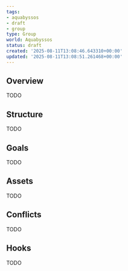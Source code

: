 ```yaml
---
tags:
- aquabyssos
- draft
- group
type: Group
world: Aquabyssos
status: draft
created: '2025-08-11T13:08:46.643310+00:00'
updated: '2025-08-11T13:08:51.261468+00:00'
---
```



## Overview

TODO
## Structure

TODO
## Goals

TODO
## Assets

TODO
## Conflicts

TODO
## Hooks

TODO
